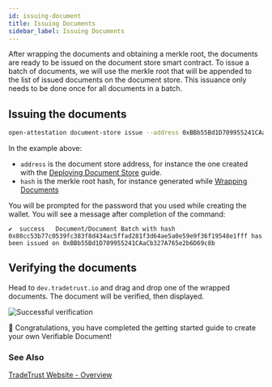 ```yaml
---
id: issuing-document
title: Issuing Documents
sidebar_label: Issuing Documents
---
```


After wrapping the documents and obtaining a merkle root, the documents are ready to be issued on the document store smart contract. To issue a batch of documents, we will use the merkle root that will be appended to the list of issued documents on the document store. This issuance only needs to be done once for all documents in a batch.

## Issuing the documents

```bash
open-attestation document-store issue --address 0xBBb55Bd1D709955241CAaCb327A765e2b6D69c8b --hash 0x80cc53b77c0539fc383f8d434ac5ffad281f3d64ae5a0e59e9f36f19548e1fff  --network goerli --encrypted-wallet-path wallet.json
```

In the example above:

- `address` is the document store address, for instance the one created with the [Deploying Document Store](/docs/tutorial/verifiable-documents/ethereum/document-store) guide.
- `hash` is the merkle root hash, for instance generated while [Wrapping Documents](/docs/tutorial/verifiable-documents/ethereum/wrapping-document)

You will be prompted for the password that you used while creating the wallet. You will see a message after completion of the command:

```text
✔  success   Document/Document Batch with hash 0x80cc53b77c0539fc383f8d434ac5ffad281f3d64ae5a0e59e9f36f19548e1fff has been issued on 0xBBb55Bd1D709955241CAaCb327A765e2b6D69c8b
```

## Verifying the documents

Head to `dev.tradetrust.io` and drag and drop one of the wrapped documents. The document will be verified, then displayed.

![Successful verification](/docs/tutorial/verifiable-documents/ethereum/issuing-document/verifying.png)

🎉 Congratulations, you have completed the getting started guide to create your own Verifiable Document!

### See Also

[TradeTrust Website - Overview](/docs/topics/tradetrust-website/overview)
